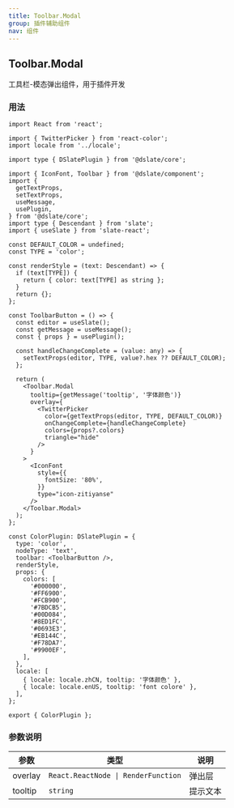 ```yaml
---
title: Toolbar.Modal
group: 插件辅助组件
nav: 组件
---
```


## Toolbar.Modal

工具栏-模态弹出组件，用于插件开发

### 用法

```tsx | pure
import React from 'react';

import { TwitterPicker } from 'react-color';
import locale from '../locale';

import type { DSlatePlugin } from '@dslate/core';

import { IconFont, Toolbar } from '@dslate/component';
import {
  getTextProps,
  setTextProps,
  useMessage,
  usePlugin,
} from '@dslate/core';
import type { Descendant } from 'slate';
import { useSlate } from 'slate-react';

const DEFAULT_COLOR = undefined;
const TYPE = 'color';

const renderStyle = (text: Descendant) => {
  if (text[TYPE]) {
    return { color: text[TYPE] as string };
  }
  return {};
};

const ToolbarButton = () => {
  const editor = useSlate();
  const getMessage = useMessage();
  const { props } = usePlugin();

  const handleChangeComplete = (value: any) => {
    setTextProps(editor, TYPE, value?.hex ?? DEFAULT_COLOR);
  };

  return (
    <Toolbar.Modal
      tooltip={getMessage('tooltip', '字体颜色')}
      overlay={
        <TwitterPicker
          color={getTextProps(editor, TYPE, DEFAULT_COLOR)}
          onChangeComplete={handleChangeComplete}
          colors={props?.colors}
          triangle="hide"
        />
      }
    >
      <IconFont
        style={{
          fontSize: '80%',
        }}
        type="icon-zitiyanse"
      />
    </Toolbar.Modal>
  );
};

const ColorPlugin: DSlatePlugin = {
  type: 'color',
  nodeType: 'text',
  toolbar: <ToolbarButton />,
  renderStyle,
  props: {
    colors: [
      '#000000',
      '#FF6900',
      '#FCB900',
      '#7BDCB5',
      '#00D084',
      '#8ED1FC',
      '#0693E3',
      '#EB144C',
      '#F78DA7',
      '#9900EF',
    ],
  },
  locale: [
    { locale: locale.zhCN, tooltip: '字体颜色' },
    { locale: locale.enUS, tooltip: 'font colore' },
  ],
};

export { ColorPlugin };
```

### 参数说明

| 参数    | 类型                                | 说明     |
| ------- | ----------------------------------- | -------- |
| overlay | `React.ReactNode \| RenderFunction` | 弹出层   |
| tooltip | `string`                            | 提示文本 |
